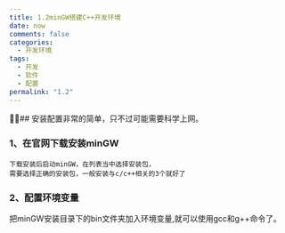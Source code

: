 ```yaml
---
title: 1.2minGW搭建C++开发环境
date: now
comments: false
categories:
  - 开发环境
tags:
  - 开发
  - 软件
  - 配置
permalink: "1.2"
---
```


## 安装配置非常的简单，只不过可能需要科学上网。

### 1、在官网下载安装minGW

    下载安装后启动minGW，在列表当中选择安装包，
    需要选择正确的安装包，一般安装与c/c++相关的3个就好了

### 2、配置环境变量

把minGW安装目录下的bin文件夹加入环境变量,就可以使用gcc和g++命令了。
